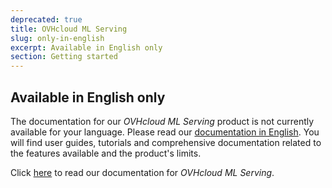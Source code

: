 ```yaml
---
deprecated: true
title: OVHcloud ML Serving
slug: only-in-english
excerpt: Available in English only
section: Getting started
---
```


## Available in English only

The documentation for our *OVHcloud ML Serving* product is not currently available for your language. Please read our [documentation in English](https://docs.ovh.com/gb/en/ml-serving/). You will find user guides, tutorials and comprehensive documentation related to the features available and the product's limits. 

Click [here](https://docs.ovh.com/gb/en/ml-serving/) to read our documentation for *OVHcloud ML Serving*.
